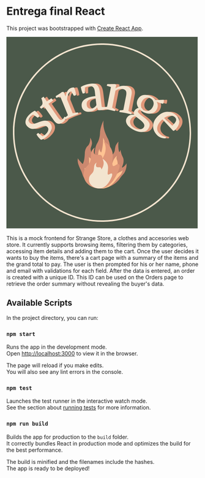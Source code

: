 # Entrega final React

This project was bootstrapped with [Create React App](https://github.com/facebook/create-react-app).

![StrangeStore logo](./src/components/NavBar/strangeLogo.png "Logo")

This is a mock frontend for Strange Store, a clothes and accesories web store. It currently supports browsing items, filtering them by categories, accessing item details and adding them to the cart. Once the user decides it wants to buy the items, there's a cart page with a summary of the items and the grand total to pay. The user is then prompted for his or her name, phone and email with validations for each field. After the data is entered, an order is created with a unique ID. This ID can be used on the Orders page to retrieve the order summary without revealing the buyer's data.

## Available Scripts

In the project directory, you can run:

### `npm start`

Runs the app in the development mode.\
Open [http://localhost:3000](http://localhost:3000) to view it in the browser.

The page will reload if you make edits.\
You will also see any lint errors in the console.

### `npm test`

Launches the test runner in the interactive watch mode.\
See the section about [running tests](https://facebook.github.io/create-react-app/docs/running-tests) for more information.

### `npm run build`

Builds the app for production to the `build` folder.\
It correctly bundles React in production mode and optimizes the build for the best performance.

The build is minified and the filenames include the hashes.\
The app is ready to be deployed!